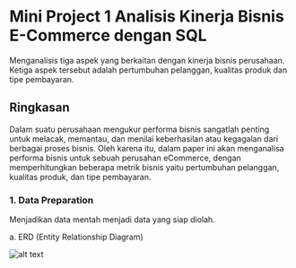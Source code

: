 # Mini Project 1 Analisis Kinerja Bisnis E-Commerce dengan SQL 
Menganalisis tiga aspek yang berkaitan dengan kinerja bisnis perusahaan. Ketiga aspek tersebut adalah pertumbuhan pelanggan, kualitas produk dan tipe pembayaran.  

## Ringkasan
Dalam suatu perusahaan mengukur performa bisnis sangatlah penting untuk melacak, memantau, dan menilai keberhasilan atau kegagalan dari berbagai proses bisnis. Oleh karena itu, dalam paper ini akan menganalisa performa bisnis untuk sebuah perusahan eCommerce,  dengan memperhitungkan beberapa metrik bisnis yaitu pertumbuhan pelanggan, kualitas produk, dan tipe pembayaran.

### 1. Data Preparation
Menjadikan data mentah menjadi data yang siap diolah. 

a. ERD (Entity Relationship Diagram)

![alt text]([http://url/to/img.png](https://drive.google.com/file/d/1xtEH-IENXH1eNi0BiHhQG48L9HpdfjwJ/view?usp=sharing))



